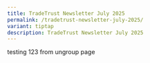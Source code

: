 ```yaml
---
title: TradeTrust Newsletter July 2025
permalink: /tradetrust-newsletter-july-2025/
variant: tiptap
description: TradeTrust Newsletter July 2025
---
```

<p>testing 123 from ungroup page</p>